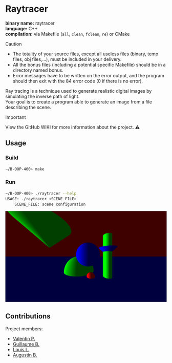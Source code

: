 # Raytracer

<b>binary name:</b> raytracer  
<b>language:</b> C++  
<b>compilation:</b> via Makefile (`all`, `clean`, `fclean`, `re`) or CMake  

> [!CAUTION]
> - The totality of your source files, except all useless files (binary, temp files, obj files,...), must be included in your delivery.
> - All the bonus files (including a potential specific Makefile) should be in a directory named bonus.
> - Error messages have to be written on the error output, and the program should then exit with the 84 error code (0 if there is no error).

Ray tracing is a technique used to generate realistic digital images by simulating the inverse path of light.  
Your goal is to create a program able to generate an image from a file describing the scene.


> [!IMPORTANT]
> View the GitHub WIKI for more information about the project. :warning:

## Usage

### Build

```bash
∼/B-OOP-400> make
```

### Run

```bash
∼/B-OOP-400> ./raytracer --help
USAGE: ./raytracer <SCENE_FILE>
    SCENE_FILE: scene configuration
```

![RaytracerImagePreview](images/Scene1.png)

## Contributions

Project members:
- [Valentin P.](https://github.com/ValentinPeron)
- [Guillaume B.](https://github.com/Gaulaume)
- [Louis L.](https://github.com/LouisLanganay)
- [Augustin B.]()
